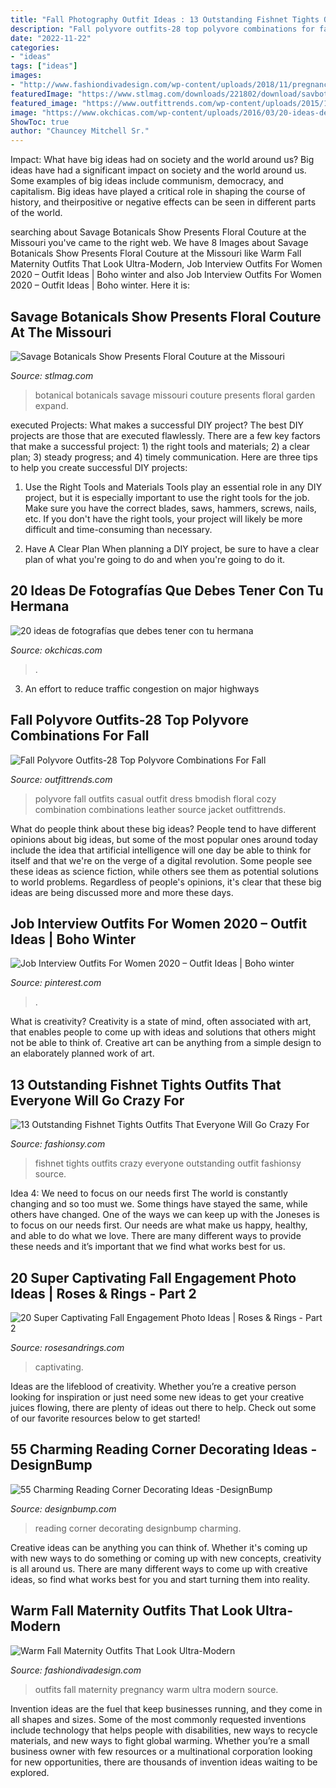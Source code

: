 ```yaml
---
title: "Fall Photography Outfit Ideas : 13 Outstanding Fishnet Tights Outfits That Everyone Will Go Crazy For"
description: "Fall polyvore outfits-28 top polyvore combinations for fall"
date: "2022-11-22"
categories:
- "ideas"
tags: ["ideas"]
images:
- "http://www.fashiondivadesign.com/wp-content/uploads/2018/11/pregnancy-fall-outfits-4-.jpg"
featuredImage: "https://www.stlmag.com/downloads/221802/download/savbot2-001.jpg?cb=4db6b7dd0f15dd26edc2d685e83ffc22"
featured_image: "https://www.outfittrends.com/wp-content/uploads/2015/12/Fall-Polyvore-Outfit12.jpg"
image: "https://www.okchicas.com/wp-content/uploads/2016/03/20-ideas-de-fotografías-básicas-para-tener-con-tu-hermana-7.jpg"
ShowToc: true
author: "Chauncey Mitchell Sr."
---
```



Impact: What have big ideas had on society and the world around us?
Big ideas have had a significant impact on society and the world around us. Some examples of big ideas include communism, democracy, and capitalism. Big ideas have played a critical role in shaping the course of history, and theirpositive or negative effects can be seen in different parts of the world.

	

		
searching about Savage Botanicals Show Presents Floral Couture at the Missouri you've came to the right web. We have 8 Images about Savage Botanicals Show Presents Floral Couture at the Missouri like Warm Fall Maternity Outfits That Look Ultra-Modern, Job Interview Outfits For Women 2020 – Outfit Ideas | Boho winter and also Job Interview Outfits For Women 2020 – Outfit Ideas | Boho winter. Here it is:
		
    
## Savage Botanicals Show Presents Floral Couture At The Missouri

<img loading=lazy src="https://www.stlmag.com/downloads/221802/download/savbot2-001.jpg?cb=4db6b7dd0f15dd26edc2d685e83ffc22" onerror="this.onerror=null;this.src='https://tse2.mm.bing.net/th?id=OIP.my9TAwDA31WaliTx1G2EIAHaKf&amp;pid=15.1';" alt="Savage Botanicals Show Presents Floral Couture at the Missouri">

_Source: stlmag.com_

>botanical botanicals savage missouri couture presents floral garden expand. 

	

executed Projects: What makes a successful DIY project?
The best DIY projects are those that are executed flawlessly. There are a few key factors that make a successful project: 1) the right tools and materials; 2) a clear plan; 3) steady progress; and 4) timely communication. Here are three tips to help you create successful DIY projects:
1. Use the Right Tools and Materials
Tools play an essential role in any DIY project, but it is especially important to use the right tools for the job. Make sure you have the correct blades, saws, hammers, screws, nails, etc. If you don't have the right tools, your project will likely be more difficult and time-consuming than necessary.

2. Have A Clear Plan
When planning a DIY project, be sure to have a clear plan of what you're going to do and when you're going to do it.

    
## 20 Ideas De Fotografías Que Debes Tener Con Tu Hermana

<img loading=lazy src="https://www.okchicas.com/wp-content/uploads/2016/03/20-ideas-de-fotografías-básicas-para-tener-con-tu-hermana-7.jpg" onerror="this.onerror=null;this.src='https://tse1.mm.bing.net/th?id=OIP.rdE4EhvOjmnc_QJc3KvbbQHaLL&amp;pid=15.1';" alt="20 ideas de fotografías que debes tener con tu hermana">

_Source: okchicas.com_

>. 

	

3. An effort to reduce traffic congestion on major highways 

    
## Fall Polyvore Outfits-28 Top Polyvore Combinations For Fall

<img loading=lazy src="https://www.outfittrends.com/wp-content/uploads/2015/12/Fall-Polyvore-Outfit12.jpg" onerror="this.onerror=null;this.src='https://tse4.mm.bing.net/th?id=OIP.2d4CBL6JddWssBkhUjfR6gHaJ4&amp;pid=15.1';" alt="Fall Polyvore Outfits-28 Top Polyvore Combinations For Fall">

_Source: outfittrends.com_

>polyvore fall outfits casual outfit dress bmodish floral cozy combination combinations leather source jacket outfittrends. 

	

What do people think about these big ideas?
People tend to have different opinions about big ideas, but some of the most popular ones around today include the idea that artificial intelligence will one day be able to think for itself and that we're on the verge of a digital revolution. Some people see these ideas as science fiction, while others see them as potential solutions to world problems. Regardless of people's opinions, it's clear that these big ideas are being discussed more and more these days.

    
## Job Interview Outfits For Women 2020 – Outfit Ideas | Boho Winter

<img loading=lazy src="https://i.pinimg.com/736x/29/1a/be/291abe689e9d0f9e79a3ae1c5462811d.jpg" onerror="this.onerror=null;this.src='https://tse3.mm.bing.net/th?id=OIP.vyrT0TnUIcjCxDbgUkNmbgHaLH&amp;pid=15.1';" alt="Job Interview Outfits For Women 2020 – Outfit Ideas | Boho winter">

_Source: pinterest.com_

>. 

	

What is creativity?
Creativity is a state of mind, often associated with art, that enables people to come up with ideas and solutions that others might not be able to think of. Creative art can be anything from a simple design to an elaborately planned work of art.

    
## 13 Outstanding Fishnet Tights Outfits That Everyone Will Go Crazy For

<img loading=lazy src="https://fashionsy.com/wp-content/uploads/2017/04/fishnet-tights-outfit-1-1.jpg" onerror="this.onerror=null;this.src='https://tse3.mm.bing.net/th?id=OIP.k2yI-2Nm89X9ROg0XhcYUgHaLk&amp;pid=15.1';" alt="13 Outstanding Fishnet Tights Outfits That Everyone Will Go Crazy For">

_Source: fashionsy.com_

>fishnet tights outfits crazy everyone outstanding outfit fashionsy source. 

	

Idea 4: We need to focus on our needs first
The world is constantly changing and so too must we. Some things have stayed the same, while others have changed. One of the ways we can keep up with the Joneses is to focus on our needs first. Our needs are what make us happy, healthy, and able to do what we love. There are many different ways to provide these needs and it’s important that we find what works best for us.

    
## 20 Super Captivating Fall Engagement Photo Ideas | Roses &amp; Rings - Part 2

<img loading=lazy src="http://www.rosesandrings.com/wp-content/uploads/2018/05/Fall-engagement-photo-poses-and-photos-8.jpg" onerror="this.onerror=null;this.src='https://tse3.mm.bing.net/th?id=OIP.sNXbZb2efWbKqGu6QhtIqAHaLH&amp;pid=15.1';" alt="20 Super Captivating Fall Engagement Photo Ideas | Roses &amp; Rings - Part 2">

_Source: rosesandrings.com_

>captivating. 

	

Ideas are the lifeblood of creativity. Whether you’re a creative person looking for inspiration or just need some new ideas to get your creative juices flowing, there are plenty of ideas out there to help. Check out some of our favorite resources below to get started!

    
## 55 Charming Reading Corner Decorating Ideas -DesignBump

<img loading=lazy src="https://cdn.designbump.com/wp-content/uploads/2015/11/reading-corner-nook09.jpg" onerror="this.onerror=null;this.src='https://tse2.mm.bing.net/th?id=OIP.4Ae_qFD_PhNIDTuw76pDRwHaLH&amp;pid=15.1';" alt="55 Charming Reading Corner Decorating Ideas -DesignBump">

_Source: designbump.com_

>reading corner decorating designbump charming. 

	

Creative ideas can be anything you can think of. Whether it's coming up with new ways to do something or coming up with new concepts, creativity is all around us. There are many different ways to come up with creative ideas, so find what works best for you and start turning them into reality.

    
## Warm Fall Maternity Outfits That Look Ultra-Modern

<img loading=lazy src="http://www.fashiondivadesign.com/wp-content/uploads/2018/11/pregnancy-fall-outfits-4-.jpg" onerror="this.onerror=null;this.src='https://tse3.mm.bing.net/th?id=OIP.4GEPs6cRjtj0Lfk3RRwtpAHaNF&amp;pid=15.1';" alt="Warm Fall Maternity Outfits That Look Ultra-Modern">

_Source: fashiondivadesign.com_

>outfits fall maternity pregnancy warm ultra modern source. 

	

Invention ideas are the fuel that keep businesses running, and they come in all shapes and sizes. Some of the most commonly requested inventions include technology that helps people with disabilities, new ways to recycle materials, and new ways to fight global warming. Whether you’re a small business owner with few resources or a multinational corporation looking for new opportunities, there are thousands of invention ideas waiting to be explored.

